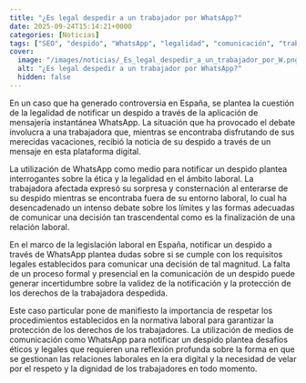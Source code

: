 ```yaml
---
title: "¿Es legal despedir a un trabajador por WhatsApp?"
date: 2025-09-24T15:14:21+0000
categories: [Noticias]
tags: ["SEO", "despido", "WhatsApp", "legalidad", "comunicación", "trabajadora", "legislación laboral."]
cover:
  image: "/images/noticias/_Es_legal_despedir_a_un_trabajador_por_W.png"
  alt: "¿Es legal despedir a un trabajador por WhatsApp?"
  hidden: false
---
```


En un caso que ha generado controversia en España, se plantea la cuestión de la legalidad de notificar un despido a través de la aplicación de mensajería instantánea WhatsApp. La situación que ha provocado el debate involucra a una trabajadora que, mientras se encontraba disfrutando de sus merecidas vacaciones, recibió la noticia de su despido a través de un mensaje en esta plataforma digital.

La utilización de WhatsApp como medio para notificar un despido plantea interrogantes sobre la ética y la legalidad en el ámbito laboral. La trabajadora afectada expresó su sorpresa y consternación al enterarse de su despido mientras se encontraba fuera de su entorno laboral, lo cual ha desencadenado un intenso debate sobre los límites y las formas adecuadas de comunicar una decisión tan trascendental como es la finalización de una relación laboral.

En el marco de la legislación laboral en España, notificar un despido a través de WhatsApp plantea dudas sobre si se cumple con los requisitos legales establecidos para comunicar una decisión de tal magnitud. La falta de un proceso formal y presencial en la comunicación de un despido puede generar incertidumbre sobre la validez de la notificación y la protección de los derechos de la trabajadora despedida.

Este caso particular pone de manifiesto la importancia de respetar los procedimientos establecidos en la normativa laboral para garantizar la protección de los derechos de los trabajadores. La utilización de medios de comunicación como WhatsApp para notificar un despido plantea desafíos éticos y legales que requieren una reflexión profunda sobre la forma en que se gestionan las relaciones laborales en la era digital y la necesidad de velar por el respeto y la dignidad de los trabajadores en todo momento.
